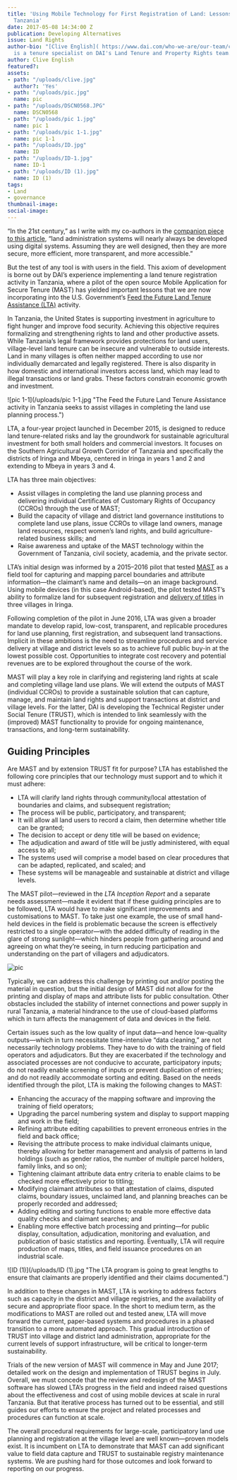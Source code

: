 ```yaml
---
title: 'Using Mobile Technology for First Registration of Land: Lessons Learned in
  Tanzania'
date: 2017-05-08 14:34:00 Z
publication: Developing Alternatives
issue: Land Rights
author-bio: "[Clive English]( https://www.dai.com/who-we-are/our-team/clive-english)
  is a tenure specialist on DAI's Land Tenure and Property Rights team."
author: Clive English
featured?: 
assets:
- path: "/uploads/clive.jpg"
  author?: 'Yes'
- path: "/uploads/pic.jpg"
  name: pic
- path: "/uploads/DSCN0568.JPG"
  name: DSCN0568
- path: "/uploads/pic 1.jpg"
  name: pic 1
- path: "/uploads/pic 1-1.jpg"
  name: pic 1-1
- path: "/uploads/ID.jpg"
  name: ID
- path: "/uploads/ID-1.jpg"
  name: ID-1
- path: "/uploads/ID (1).jpg"
  name: ID (1)
tags:
- Land
- governance
thumbnail-image:
social-image:
---
```


“In the 21st century,” as I write with my co-authors in the [companion piece to this article](http://dai-global-developments.com/articles/from-land-tenure-regularisation-to-a-sustainable-land-register/), “land administration systems will nearly always be developed using digital systems. Assuming they are well designed, then they are more secure, more efficient, more transparent, and more accessible.”

But the test of any tool is with users in the field. This axiom of development is borne out by DAI’s experience implementing a land tenure registration activity in Tanzania, where a pilot of the open source Mobile Application for Secure Tenure (MAST) has yielded important lessons that we are now incorporating into the U.S. Government’s [Feed the Future Land Tenure Assistance (LTA)](https://www.dai.com/our-work/projects/tanzania-feed-future-tanzania-land-tenure-assistance-lta) activity.



In Tanzania, the United States is supporting investment in agriculture to fight hunger and improve food security. Achieving this objective requires formalizing and strengthening rights to land and other productive assets. While Tanzania’s legal framework provides protections for land users, village-level land tenure can be insecure and vulnerable to outside interests. Land in many villages is often neither mapped according to use nor individually demarcated and legally registered. There is also disparity in how domestic and international investors access land, which may lead to illegal transactions or land grabs. These factors constrain economic growth and investment.

![pic 1-1](/uploads/pic 1-1.jpg "The Feed the Future Land Tenure Assistance activity in Tanzania seeks to assist villages in completing the land use planning process.") 

LTA, a four-year project launched in December 2015, is designed to reduce land tenure-related risks and lay the groundwork for sustainable agricultural investment for both small holders and commercial investors. It focuses on the Southern Agricultural Growth Corridor of Tanzania and specifically the districts of Iringa and Mbeya, centered in Iringa in years 1 and 2 and extending to Mbeya in years 3 and 4.

<script id="infogram_0_land_tenure_work_in_tanzania" title="Land Tenure Work in Tanzania" src="//e.infogr.am/js/dist/embed.js?1di" type="text/javascript"></script>

LTA has three main objectives: 

* Assist villages in completing the land use planning process and delivering individual Certificates of Customary Rights of Occupancy (CCROs) through the use of MAST;
* Build the capacity of village and district land governance institutions to complete land use plans, issue CCROs to village land owners, manage land resources, respect women’s land rights, and build agriculture-related business skills; and
* Raise awareness and uptake of the MAST technology within the Government of Tanzania, civil society, academia, and the private sector.

LTA’s initial design was informed by a 2015–2016 pilot that tested [MAST](https://www.youtube.com/watch?v=pWJTxJVRPQc) as a field tool for capturing and mapping parcel boundaries and attribute information—the claimant’s name and details—on an image background. Using mobile devices (in this case Android-based), the pilot tested MAST’s ability to formalize land for subsequent registration and [delivery of titles](https://www.dai.com/news/more-than-500-rural-tanzanians-now-have-land-titles) in three villages in Iringa.

Following completion of the pilot in June 2016, LTA was given a broader mandate to develop rapid, low-cost, transparent, and replicable procedures for land use planning, first registration, and subsequent land transactions. Implicit in these ambitions is the need to streamline procedures and service delivery at village and district levels so as to achieve full public buy-in at the lowest possible cost. Opportunities to integrate cost recovery and potential revenues are to be explored throughout the course of the work. 

MAST will play a key role in clarifying and registering land rights at scale and completing village land use plans. We will extend the outputs of MAST (individual CCROs) to provide a sustainable solution that can capture, manage, and maintain land rights and support transactions at district and village levels. For the latter, DAI is developing the Technical Register under Social Tenure (TRUST), which is intended to link seamlessly with the (improved) MAST functionality to provide for ongoing maintenance, transactions, and long-term sustainability. 

## Guiding Principles

Are MAST and by extension TRUST fit for purpose? LTA has established the following core principles that our technology must support and to which it must adhere:
 
* LTA will clarify land rights through community/local attestation of boundaries and claims, and subsequent registration;
* The process will be public, participatory, and transparent;
* It will allow all land users to record a claim, then determine whether title can be granted;
* The decision to accept or deny title will be based on evidence; 
* The adjudication and award of title will be justly administered, with equal access to all; 
* The systems used will comprise a model based on clear procedures that can be adapted, replicated, and scaled; and 
* These systems will be manageable and sustainable at district and village levels.

The MAST pilot—reviewed in the *LTA Inception Report* and a separate needs assessment—made it evident that if these guiding principles are to be followed, LTA would have to make significant improvements and customisations to MAST. To take just one example, the use of small hand-held devices in the field is problematic because the screen is effectively restricted to a single operator—with the added difficulty of reading in the glare of strong sunlight—which hinders people from gathering around and agreeing on what they’re seeing, in turn reducing participation and understanding on the part of villagers and adjudicators. 

![pic](/uploads/pic.jpg "A mix of paper and mobile technology gives greater sense of ownership and improves adjudication.") 

Typically, we can address this challenge by printing out and/or posting the material in question, but the initial design of MAST did not allow for the printing and display of maps and attribute lists for public consultation. Other obstacles included the stability of internet connections and power supply in rural Tanzania, a material hindrance to the use of cloud-based platforms which in turn affects the management of data and devices in the field. 

Certain issues such as the low quality of input data—and hence low-quality outputs—which in turn necessitate time-intensive “data cleaning,” are not necessarily technology problems. They have to do with the training of field operators and adjudicators. But they are exacerbated if the technology and associated processes are not conducive to accurate, participatory inputs; do not readily enable screening of inputs or prevent duplication of entries; and do not readily accommodate sorting and editing. Based on the needs identified through the pilot, LTA is making the following changes to MAST: 

* Enhancing the accuracy of the mapping software and improving the training of field operators; 
* Upgrading the parcel numbering system and display to support mapping and work in the field;
* Refining attribute editing capabilities to prevent erroneous entries in the field and back office;
* Revising the attribute process to make individual claimants unique, thereby allowing for better management and analysis of patterns in land holdings (such as gender ratios, the number of multiple parcel holders, family links, and so on); 
* Tightening claimant attribute data entry criteria to enable claims to be checked more effectively prior to titling;
* Modifying claimant attributes so that attestation of claims, disputed claims, boundary issues, unclaimed land, and planning breaches can be properly recorded and addressed;
* Adding editing and sorting functions to enable more effective data quality checks and claimant searches; and 
* Enabling more effective batch processing and printing—for public display, consultation, adjudication, monitoring and evaluation, and publication of basic statistics and reporting. Eventually, LTA will require production of maps, titles, and field issuance procedures on an industrial scale.

![ID (1)](/uploads/ID (1).jpg "The LTA program is going to great lengths to ensure that claimants are properly identified and their claims documented.") 

In addition to these changes in MAST, LTA is working to address factors such as capacity in the district and village registries, and the availability of secure and appropriate floor space. In the short to medium term, as the modifications to MAST are rolled out and tested anew, LTA will move forward the current, paper-based systems and procedures in a phased transition to a more automated approach. This gradual introduction of TRUST into village and district land administration, appropriate for the current levels of support infrastructure, will be critical to longer-term sustainability. 

Trials of the new version of MAST will commence in May and June 2017; detailed work on the design and implementation of TRUST begins in July. Overall, we must concede that the review and redesign of the MAST software has slowed LTA’s progress in the field and indeed raised questions about the effectiveness and cost of using mobile devices at scale in rural Tanzania. But that iterative process has turned out to be essential, and still guides our efforts to ensure the project and related processes and procedures can function at scale. 

The overall procedural requirements for large-scale, participatory land use planning and registration at the village level are well known—proven models exist. It is incumbent on LTA to demonstrate that MAST can add significant value to field data capture and TRUST to sustainable registry maintenance systems. We are pushing hard for those outcomes and look forward to reporting on our progress.
